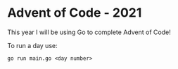 Advent of Code - 2021
===

This year I will be using Go to complete Advent of Code!

To run a day use:
```
go run main.go <day number>
```
